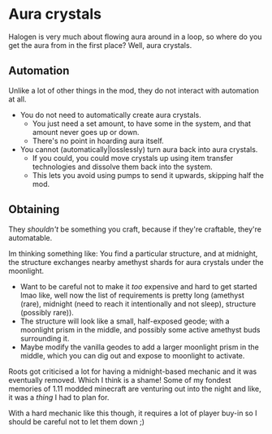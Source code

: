 # Aura crystals

Halogen is very much about flowing aura around in a loop, so where do you get the aura from in the first place? Well, aura crystals.

## Automation

Unlike a lot of other things in the mod, they do not interact with automation at all.

* You do not need to automatically create aura crystals.
	* You just need a set amount, to have some in the system, and that amount never goes up or down.
	* There's no point in hoarding aura itself.
* You cannot (automatically|losslessly) turn aura back into aura crystals.
	* If you could, you could move crystals up using item transfer technologies and dissolve them back into the system.
	* This lets you avoid using pumps to send it upwards, skipping half the mod.

## Obtaining

They *shouldn't* be something you craft, because if they're craftable, they're automatable.

Im thinking something like: You find a particular structure, and at midnight, the structure exchanges nearby amethyst shards for aura crystals under the moonlight.

* Want to be careful not to make it *too* expensive and hard to get started lmao like, well now the list of requirements is pretty long (amethyst (rare), midnight (need to reach it intentionally and not sleep), structure (possibly rare)). 
* The structure will look like a small, half-exposed geode; with a moonlight prism in the middle, and possibly some active amethyst buds surrounding it.
* Maybe modify the vanilla geodes to add a larger moonlight prism in the middle, which you can dig out and expose to moonlight to activate.

Roots got criticised a lot for having a midnight-based mechanic and it was eventually removed. Which I think is a shame! Some of my fondest memories of 1.11 modded minecraft are venturing out into the night and like, it was a *thing* I had to plan for.

With a hard mechanic like this though, it requires a lot of player buy-in so I should be careful not to let them down ;)